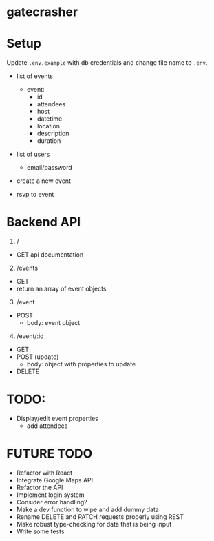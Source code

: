 # gatecrasher

# Setup

Update `.env.example` with db credentials and change file name to `.env`.

- list of events
  - event:
    - id
    - attendees
    - host
    - datetime
    - location
    - description
    - duration

- list of users
  - email/password

- create a new event
- rsvp to event

# Backend API

1. /
  - GET api documentation

2. /events
  - GET
  - return an array of event objects

3. /event
  - POST
    - body: event object

4. /event/:id
  - GET
  - POST (update)
    - body: object with properties to update
  - DELETE

  # TODO:
  - Display/edit event properties
    - add attendees

  # FUTURE TODO
  - Refactor with React
  - Integrate Google Maps API
  - Refactor the API
  - Implement login system
  - Consider error handling?
  - Make a dev function to wipe and add dummy data
  - Rename DELETE and PATCH requests properly using REST
  - Make robust type-checking for data that is being input
  - Write some tests